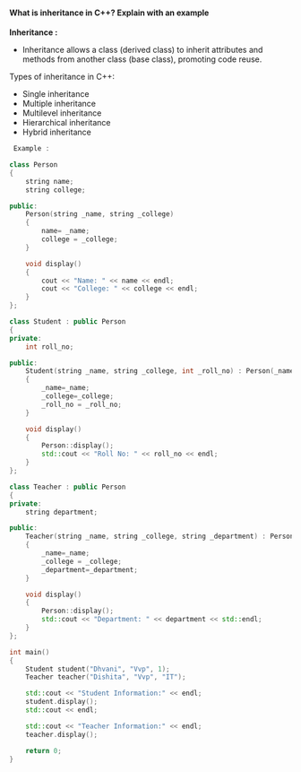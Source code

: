 <h4>What is inheritance in C++? Explain with an example</h4>

<b> Inheritance : </b>

- Inheritance allows a class (derived class) to inherit attributes and methods from another class (base class), promoting code reuse.

Types of inheritance in C++:

- Single inheritance
- Multiple inheritance
- Multilevel inheritance
- Hierarchical inheritance
- Hybrid inheritance

```cpp
 Example :

class Person
{
    string name;
    string college;

public:
    Person(string _name, string _college)
    {
        name= _name;
        college = _college;
    }

    void display()
    {
        cout << "Name: " << name << endl;
        cout << "College: " << college << endl;
    }
};

class Student : public Person
{
private:
    int roll_no;

public:
    Student(string _name, string _college, int _roll_no) : Person(_name, _college), roll_no(_roll_no) 
    {
        _name=_name;
        _college=_college;
        _roll_no = _roll_no;
    }

    void display()
    {
        Person::display();
        std::cout << "Roll No: " << roll_no << endl;
    }
};

class Teacher : public Person
{
private:
    string department;

public:
    Teacher(string _name, string _college, string _department) : Person(_name, _college), department(_department)
    {
        _name=_name;
        _college = _college;
        _department=_department;
    }

    void display()
    {
        Person::display();
        std::cout << "Department: " << department << std::endl;
    }
};

int main()
{
    Student student("Dhvani", "Vvp", 1);
    Teacher teacher("Dishita", "Vvp", "IT");

    std::cout << "Student Information:" << endl;
    student.display();
    std::cout << endl;

    std::cout << "Teacher Information:" << endl;
    teacher.display();

    return 0;
}
```